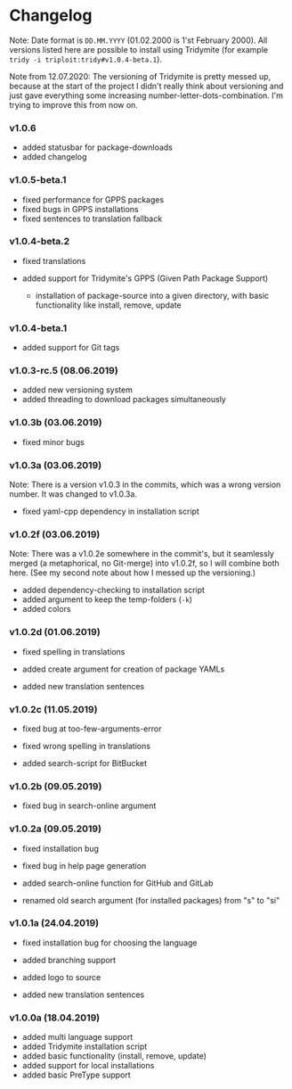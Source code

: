 # Changelog

Note: Date format is `DD.MM.YYYY` (01.02.2000 is 1'st February 2000). All 
versions listed here are possible to install using Tridymite (for example 
`tridy -i triploit:tridy#v1.0.4-beta.1`).

Note from 12.07.2020: The versioning of Tridymite is pretty messed up, because
at the start of the project I didn't really think about versioning and just gave
everything some increasing number-letter-dots-combination. I'm trying to improve 
this from now on.

### v1.0.6

* added statusbar for package-downloads
* added changelog

### v1.0.5-beta.1

* fixed performance for GPPS packages
* fixed bugs in GPPS installations
* fixed sentences to translation fallback

### v1.0.4-beta.2

* fixed translations


* added support for Tridymite's GPPS (Given Path Package Support)
    * installation of package-source into a given directory, with basic
    functionality like install, remove, update

### v1.0.4-beta.1

* added support for Git tags

### v1.0.3-rc.5 (08.06.2019)

* added new versioning system
* added threading to download packages simultaneously

### v1.0.3b (03.06.2019)

* fixed minor bugs

### v1.0.3a (03.06.2019)

Note: There is a version v1.0.3 in the commits, which was a wrong version number.
It was changed to v1.0.3a.

* fixed yaml-cpp dependency in installation script

### v1.0.2f (03.06.2019)

Note: There was a v1.0.2e somewhere in the commit's, but it seamlessly merged 
(a metaphorical, no Git-merge) into v1.0.2f, so I will combine both here. (See
my second note about how I messed up the versioning.)

* added dependency-checking to installation script
* added argument to keep the temp-folders (`-k`)
* added colors

### v1.0.2d (01.06.2019)

* fixed spelling in translations

* added create argument for creation of package YAMLs
* added new translation sentences

### v1.0.2c (11.05.2019)

* fixed bug at too-few-arguments-error
* fixed wrong spelling in translations


* added search-script for BitBucket

### v1.0.2b (09.05.2019)

* fixed bug in search-online argument

### v1.0.2a (09.05.2019)

* fixed installation bug
* fixed bug in help page generation


* added search-online function for GitHub and GitLab
* renamed old search argument (for installed packages) from "s" to "si"

### v1.0.1a (24.04.2019)

* fixed installation bug for choosing the language


* added branching support
* added logo to source
* added new translation sentences

### v1.0.0a (18.04.2019)

* added multi language support
* added Tridymite installation script
* added basic functionality (install, remove, update)
* added support for local installations
* added basic PreType support